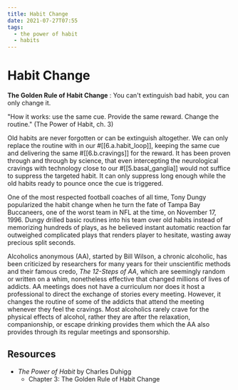 ```yaml
---
title: Habit Change
date: 2021-07-27T07:55
tags:
  - the power of habit
  - habits
---
```



# Habit Change

**The Golden Rule of Habit Change**
:   You can't extinguish bad habit, you can only change it.

"How it works: use the same cue. Provide the same reward. Change the routine."
(The Power of Habit, ch. 3)

Old habits are never forgotten or can be extinguish altogether. We can only
replace the routine with in our #[[6.a.habit_loop]], keeping the same cue and
delivering the same #[[6.b.cravings]] for the reward. It has been proven through
and through by science, that even intercepting the neurological cravings with
technology close to our #[[5.basal_ganglia]] would not suffice to suppress the
targeted habit. It can only suppress long enough while the old habits ready to
pounce once the cue is triggered.

One of the most respected football coaches of all time, Tony Dungy popularized
the habit change when he turn the fate of Tampa Bay Buccaneers, one of the worst
team in NFL at the time, on November 17, 1996. Dungy drilled basic routines into
his team over old habits instead of memorizing hundreds of plays, as he believed
instant automatic reaction far outweighed complicated plays that renders player
to hesitate, wasting away precious split seconds.

Alcoholics anonymous (AA), started by Bill Wilson, a chronic alcoholic, has been
criticized by researchers for many years for their unscientific methods and
their famous credo, _The 12-Steps of AA_, which are seemingly random or written
on a whim, nonetheless effective that changed millions of lives of addicts. AA
meetings does not have a curriculum nor does it host a professional to direct
the exchange of stories every meeting. However, it changes the routine of some
of the addicts that attend the meeting whenever they feel the cravings. Most
alcoholics rarely crave for the physical effects of alcohol, rather they are
after the relaxation, companionship, or escape drinking provides them which the
AA also provides through its regular meetings and sponsorship.


## Resources

- _The Power of Habit_ by Charles Duhigg
  - Chapter 3: The Golden Rule of Habit Change
